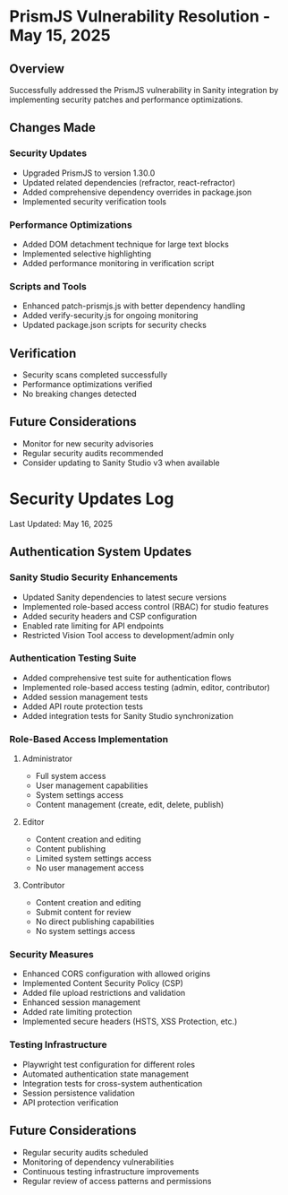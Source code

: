 # PrismJS Vulnerability Resolution - May 15, 2025

## Overview
Successfully addressed the PrismJS vulnerability in Sanity integration by implementing security patches and performance optimizations.

## Changes Made

### Security Updates
- Upgraded PrismJS to version 1.30.0
- Updated related dependencies (refractor, react-refractor)
- Added comprehensive dependency overrides in package.json
- Implemented security verification tools

### Performance Optimizations
- Added DOM detachment technique for large text blocks
- Implemented selective highlighting
- Added performance monitoring in verification script

### Scripts and Tools
- Enhanced patch-prismjs.js with better dependency handling
- Added verify-security.js for ongoing monitoring
- Updated package.json scripts for security checks

## Verification
- Security scans completed successfully
- Performance optimizations verified
- No breaking changes detected

## Future Considerations
- Monitor for new security advisories
- Regular security audits recommended
- Consider updating to Sanity Studio v3 when available

# Security Updates Log

Last Updated: May 16, 2025

## Authentication System Updates

### Sanity Studio Security Enhancements

- Updated Sanity dependencies to latest secure versions
- Implemented role-based access control (RBAC) for studio features
- Added security headers and CSP configuration
- Enabled rate limiting for API endpoints
- Restricted Vision Tool access to development/admin only

### Authentication Testing Suite

- Added comprehensive test suite for authentication flows
- Implemented role-based access testing (admin, editor, contributor)
- Added session management tests
- Added API route protection tests
- Added integration tests for Sanity Studio synchronization

### Role-Based Access Implementation

1. Administrator
   - Full system access
   - User management capabilities
   - System settings access
   - Content management (create, edit, delete, publish)

2. Editor
   - Content creation and editing
   - Content publishing
   - Limited system settings access
   - No user management access

3. Contributor
   - Content creation and editing
   - Submit content for review
   - No direct publishing capabilities
   - No system settings access

### Security Measures

- Enhanced CORS configuration with allowed origins
- Implemented Content Security Policy (CSP)
- Added file upload restrictions and validation
- Enhanced session management
- Added rate limiting protection
- Implemented secure headers (HSTS, XSS Protection, etc.)

### Testing Infrastructure

- Playwright test configuration for different roles
- Automated authentication state management
- Integration tests for cross-system authentication
- Session persistence validation
- API protection verification

## Future Considerations

- Regular security audits scheduled
- Monitoring of dependency vulnerabilities
- Continuous testing infrastructure improvements
- Regular review of access patterns and permissions

